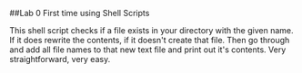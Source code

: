 ##Lab 0 First time using Shell Scripts

This shell script checks if a file exists in your directory with the given name. If it does
rewrite the contents, if it doesn't create that file. Then go through and add all file names to that new text file and print out 
it's contents. Very straightforward, very easy.

